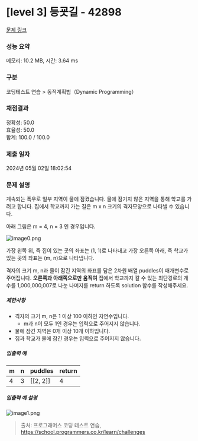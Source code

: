 # [level 3] 등굣길 - 42898 

[문제 링크](https://school.programmers.co.kr/learn/courses/30/lessons/42898#qna) 

### 성능 요약

메모리: 10.2 MB, 시간: 3.64 ms

### 구분

코딩테스트 연습 > 동적계획법（Dynamic Programming）

### 채점결과

정확성: 50.0<br/>효율성: 50.0<br/>합계: 100.0 / 100.0

### 제출 일자

2024년 05월 02일 18:02:54

### 문제 설명

<p>계속되는 폭우로 일부 지역이 물에 잠겼습니다. 물에 잠기지 않은 지역을 통해 학교를 가려고 합니다. 집에서 학교까지 가는 길은 m x n 크기의 격자모양으로 나타낼 수 있습니다. </p>

<p>아래 그림은 m = 4, n = 3 인 경우입니다.</p>

<p><img src="https://grepp-programmers.s3.amazonaws.com/files/ybm/056f54e618/f167a3bc-e140-4fa8-a8f8-326a99e0f567.png" title="" alt="image0.png"></p>

<p>가장 왼쪽 위, 즉 집이 있는 곳의 좌표는 (1, 1)로 나타내고 가장 오른쪽 아래, 즉 학교가 있는 곳의 좌표는 (m, n)으로 나타냅니다. </p>

<p>격자의 크기 m, n과 물이 잠긴 지역의 좌표를 담은 2차원 배열 puddles이 매개변수로 주어집니다. <strong>오른쪽과 아래쪽으로만 움직여</strong> 집에서 학교까지 갈 수 있는 최단경로의 개수를 1,000,000,007로 나눈 나머지를 return 하도록 solution 함수를 작성해주세요.</p>

<h5>제한사항</h5>

<ul>
<li>격자의 크기 m, n은 1 이상 100 이하인 자연수입니다.

<ul>
<li>m과 n이 모두 1인 경우는 입력으로 주어지지 않습니다.</li>
</ul></li>
<li>물에 잠긴 지역은 0개 이상 10개 이하입니다.</li>
<li>집과 학교가 물에 잠긴 경우는 입력으로 주어지지 않습니다.</li>
</ul>

<h5>입출력 예</h5>
<table class="table">
        <thead><tr>
<th>m</th>
<th>n</th>
<th>puddles</th>
<th>return</th>
</tr>
</thead>
        <tbody><tr>
<td>4</td>
<td>3</td>
<td>[[2, 2]]</td>
<td>4</td>
</tr>
</tbody>
      </table>
<h5>입출력 예 설명</h5>

<p><img src="https://grepp-programmers.s3.amazonaws.com/files/ybm/32c67958d5/729216f3-f305-4ad1-b3b0-04c2ba0b379a.png" title="" alt="image1.png"></p>


> 출처: 프로그래머스 코딩 테스트 연습, https://school.programmers.co.kr/learn/challenges